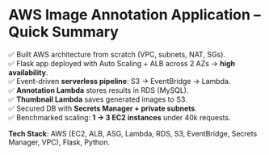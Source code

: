 # AWS Image Annotation Application – Quick Summary

✅ Built AWS architecture from scratch (VPC, subnets, NAT, SGs).  
✅ Flask app deployed with Auto Scaling + ALB across 2 AZs → **high availability**.  
✅ Event-driven **serverless pipeline**: S3 → EventBridge → Lambda.  
✅ **Annotation Lambda** stores results in RDS (MySQL).  
✅ **Thumbnail Lambda** saves generated images to S3.  
✅ Secured DB with **Secrets Manager + private subnets**.  
✅ Benchmarked scaling: **1 → 3 EC2 instances** under 40k requests.  

**Tech Stack**: AWS (EC2, ALB, ASG, Lambda, RDS, S3, EventBridge, Secrets Manager, VPC), Flask, Python.  
